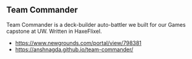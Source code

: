 ## Team Commander

Team Commander is a deck-builder auto-battler we built for our Games capstone at UW.
Written in HaxeFlixel.

- https://www.newgrounds.com/portal/view/798381
- https://anshnagda.github.io/team-commander/

